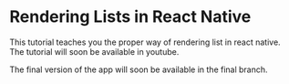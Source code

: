 # Rendering Lists in React Native
This tutorial teaches you the proper way of rendering list in react native. The tutorial will soon be available in youtube.

The final version of the app will soon be available in the final branch.
